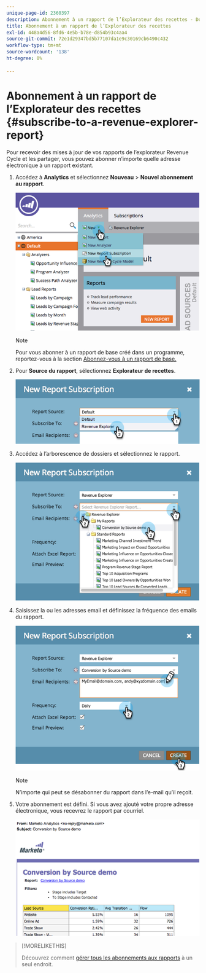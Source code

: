```yaml
---
unique-page-id: 2360397
description: Abonnement à un rapport de l’Explorateur des recettes - Documents Marketo - Documentation du produit
title: Abonnement à un rapport de l’Explorateur des recettes
exl-id: 448a4d56-8fd6-4e5b-b78e-d854b93c4aa4
source-git-commit: 72e1d29347bd5b77107da1e9c30169cb6490c432
workflow-type: tm+mt
source-wordcount: '138'
ht-degree: 0%

---
```


# Abonnement à un rapport de l’Explorateur des recettes {#subscribe-to-a-revenue-explorer-report}

Pour recevoir des mises à jour de vos rapports de l’explorateur Revenue Cycle et les partager, vous pouvez abonner n’importe quelle adresse électronique à un rapport existant.

1. Accédez à **Analytics** et sélectionnez **Nouveau** > **Nouvel abonnement au rapport**.

   ![](assets/image2014-9-17-12-3a46-3a20.png)

   >[!NOTE]
   >
   >Pour vous abonner à un rapport de base créé dans un programme, reportez-vous à la section [Abonnez-vous à un rapport de base.](/help/marketo/product-docs/reporting/basic-reporting/report-subscriptions/subscribe-to-a-basic-report.md)

1. Pour **Source du rapport**, sélectionnez **Explorateur de recettes**.

   ![](assets/image2014-9-17-12-3a47-3a11.png)

1. Accédez à l’arborescence de dossiers et sélectionnez le rapport.

   ![](assets/image2014-9-17-12-3a47-3a17.png)

1. Saisissez la ou les adresses email et définissez la fréquence des emails du rapport.

   ![](assets/image2014-9-17-12-3a47-3a22.png)

   >[!NOTE]
   >
   >N’importe qui peut se désabonner du rapport dans l’e-mail qu’il reçoit.

1. Votre abonnement est défini. Si vous avez ajouté votre propre adresse électronique, vous recevrez le rapport par courriel.

   ![](assets/image2014-9-17-12-3a47-3a54.png)

>[!MORELIKETHIS]
>
>Découvrez comment [gérer tous les abonnements aux rapports](/help/marketo/product-docs/reporting/basic-reporting/report-subscriptions/manage-report-subscriptions.md) à un seul endroit.
